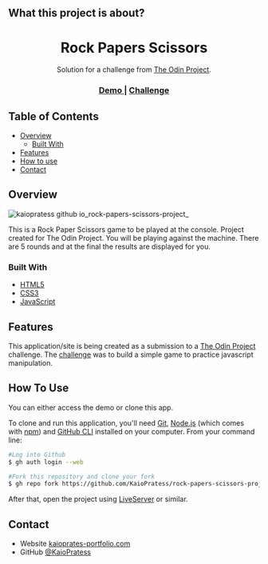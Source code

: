 
<h2>What this project is about?</h2>

<h1 align="center">Rock Papers Scissors</h1>

<div align="center">
   Solution for a challenge from  <a href="https://www.theodinproject.com" target="_blank">The Odin Project</a>.
</div>

<div align="center">
  <h3>
    <a href="https://kaiopratess.github.io/rock-papers-scissors-project/" target='_blank'>
      Demo
    </a>
    <span> | </span>
    <a href="https://www.theodinproject.com/lessons/foundations-rock-paper-scissors">
      Challenge
    </a>
  </h3>
</div>

<!-- TABLE OF CONTENTS -->

## Table of Contents

- [Overview](#overview)
  - [Built With](#built-with)
- [Features](#features)
- [How to use](#how-to-use)
- [Contact](#contact)

<!-- OVERVIEW -->

## Overview

![kaiopratess github io_rock-papers-scissors-project_](https://user-images.githubusercontent.com/91703674/192356702-63702322-e27c-4404-bce7-58b702acacd5.png)

This is a Rock Paper Scissors game to be played at the console. Project created for The Odin Project.
You will be playing against the machine. There are 5 rounds and at the final the results are displayed for you.

### Built With

- [HTML5](https://developer.mozilla.org/en-US/docs/Glossary/HTML5)
- [CSS3](https://developer.mozilla.org/pt-BR/docs/Web/CSS)
- [JavaScript](https://developer.mozilla.org/pt-BR/docs/Web/JavaScript)

## Features

<!-- List the features of your application or follow the template. Don't share the figma file here :) -->

This application/site is being created as a submission to a [The Odin Project](https://www.theodinproject.com) challenge. The [challenge](https://www.theodinproject.com/lessons/node-path-javascript-javascript-final-project) was to build a simple game to practice javascript manipulation.

## How To Use

<!-- Example: -->
You can either access the demo or clone this app.

To clone and run this application, you'll need [Git](https://git-scm.com), [Node.js](https://nodejs.org/en/download/) (which comes with [npm](http://npmjs.com)) and [GitHub CLI](https://cli.github.com/) installed on your computer. From your command line:

```bash
#Log into Github
$ gh auth login --web

#Fork this repository and clone your fork
$ gh repo fork https://github.com/KaioPratess/rock-papers-scissors-project.git --clone
```

After that, open the project using [LiveServer](https://marketplace.visualstudio.com/items?itemName=ritwickdey.LiveServer) or similar.

## Contact

- Website [kaioprates-portfolio.com](https://{your-web-site-link})
- GitHub [@KaioPratess](https://github.com/KaioPratess)

